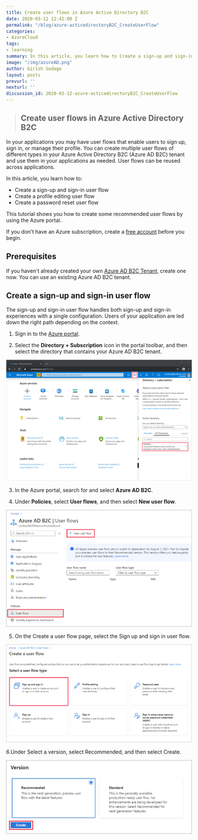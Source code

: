 ```yaml
---
title: Create user flows in Azure Active Directory B2C
date: 2020-03-12 12:41:00 Z
permalink: "/blog/azure-acticedirectoryB2C_CreateUserFlow"
categories:
- AzureCloud
tags:
- learning
summary: In this article, you learn how to Create a sign-up and sign-in user flow,Create a profile editing user flow,Create a password reset user flow
image: "/img/azureAD.png"
author: Girish Godage
layout: posts
prevurl: ''
nexturl: ''
discussion_id: 2020-03-12-azure-acticedirectoryB2C_CreateUserFlow
---
```


>## Create user flows in Azure Active Directory B2C

In your applications you may have user flows that enable users to sign up, sign in, or manage their profile. You can create multiple user flows of different types in your Azure Active Directory B2C (Azure AD B2C) tenant and use them in your applications as needed. User flows can be reused across applications.

In this article, you learn how to:

* Create a sign-up and sign-in user flow
* Create a profile editing user flow
* Create a password reset user flow
  
This tutorial shows you how to create some recommended user flows by using the Azure portal.

If you don't have an Azure subscription, create a [free account](https://azure.microsoft.com/free/?WT.mc_id=A261C142F) before you begin.

## Prerequisites

If you haven't already created your own [Azure AD B2C Tenant](azure-activedirectoryB2C_CreateTenant), create one now. You can use an existing Azure AD B2C tenant.

## Create a sign-up and sign-in user flow

The sign-up and sign-in user flow handles both sign-up and sign-in experiences with a single configuration. Users of your application are led down the right path depending on the context.

1. Sign in to the [Azure portal](https://portal.azure.com/).

2. Select the **Directory + Subscription** icon in the portal toolbar, and then select the directory that contains your Azure AD B2C tenant.

![image info](/img/azure/6/directory-subscription-pane.png)

3. In the Azure portal, search for and select **Azure AD B2C**.

4. Under **Policies**, select **User flows**, and then select **New user flow**.

![image info](/img/azure/6/signup-signin-user-flow.png)

5. On the Create a user flow page, select the Sign up and sign in user flow.

![image info](/img/azure/6/select-user-flow-type.png)

6.Under Select a version, select Recommended, and then select Create.

![image info](/img/azure/6/select-version.png)
